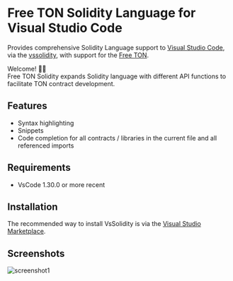 # Free TON Solidity Language for Visual Studio Code
Provides comprehensive Solidity Language support to [Visual Studio Code](https://code.visualstudio.com/), via the [vssolidity](https://github.com/Pruvendo/vssolidity), with support for the [Free TON](https://tonlabs.io/main).

Welcome! 👋🏻<br/>
Free TON Solidity expands Solidity language with different API functions to facilitate TON contract development.

## Features
* Syntax highlighting
* Snippets
* Code completion for all contracts / libraries in the current file and all referenced imports

## Requirements
* VsCode 1.30.0 or more recent

## Installation

The recommended way to install VsSolidity is via the [Visual Studio Marketplace](https://marketplace.visualstudio.com/items?itemName=RubenAkhayan.vssolidity).

## Screenshots
![screenshot1](https://github.com/RubenAkhayan/vssolidity/screenshot/screenshot1.png)
